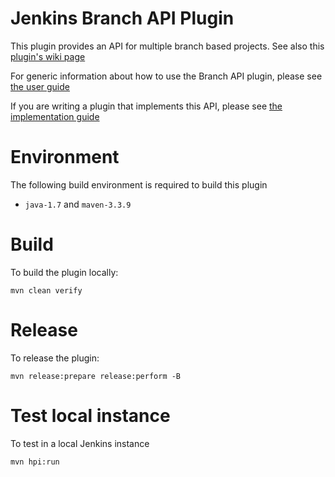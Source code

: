 # Jenkins Branch API Plugin

This plugin provides an API for multiple branch based projects. See also this [plugin's wiki page][wiki]

For generic information about how to use the Branch API plugin, please see [the user guide](docs/user.adoc)

If you are writing a plugin that implements this API, please see [the implementation guide](docs/implementation.adoc)
 
# Environment

The following build environment is required to build this plugin

* `java-1.7` and `maven-3.3.9`

# Build

To build the plugin locally:

    mvn clean verify

# Release

To release the plugin:

    mvn release:prepare release:perform -B

# Test local instance

To test in a local Jenkins instance

    mvn hpi:run

  [wiki]: http://wiki.jenkins-ci.org/display/JENKINS/Branch+API+Plugin
